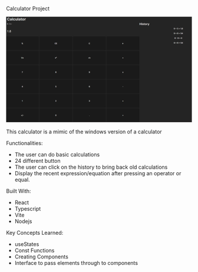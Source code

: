 Calculator Project

![Alt text](image.png)

This calculator is a mimic of the windows version of a calculator

Functionalities:

- The user can do basic calculations
- 24 different button
- The user can click on the history to bring back old calculations
- Display the recent expression/equation after pressing an operator or equal.

Built With:

- React
- Typescript
- Vite
- Nodejs

Key Concepts Learned:

- useStates
- Const Functions
- Creating Components
- Interface to pass elements through to components

